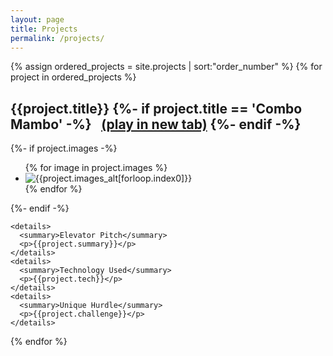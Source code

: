 ```yaml
---
layout: page
title: Projects
permalink: /projects/
---
```


{% assign ordered_projects = site.projects | sort:"order_number" %}
{% for project in ordered_projects %}
  <section class="projectOverview">
    <h2>{{project.title}} 
    {%- if project.title == 'Combo Mambo' -%}
      <a style="margin-left: .5em" href="https://wynnelson.com/dbm/comboMambo.html" target="_blank">(play in new tab)</a>
    {%- endif -%}
    </h2>
    {%- if project.images -%}
      <ul class="imgContainer">
      {% for image in project.images %}
        <li>
          <img src='/assets/projects/{{image}}' alt='{{project.images_alt[forloop.index0]}}'>
        </li>
      {% endfor %}
      </ul>
    {%- endif -%}

    <details>
      <summary>Elevator Pitch</summary>
      <p>{{project.summary}}</p>
    </details>
    <details>
      <summary>Technology Used</summary>
      <p>{{project.tech}}</p>
    </details>
    <details>
      <summary>Unique Hurdle</summary>
      <p>{{project.challenge}}</p>
    </details>
  </section>
{% endfor %}
